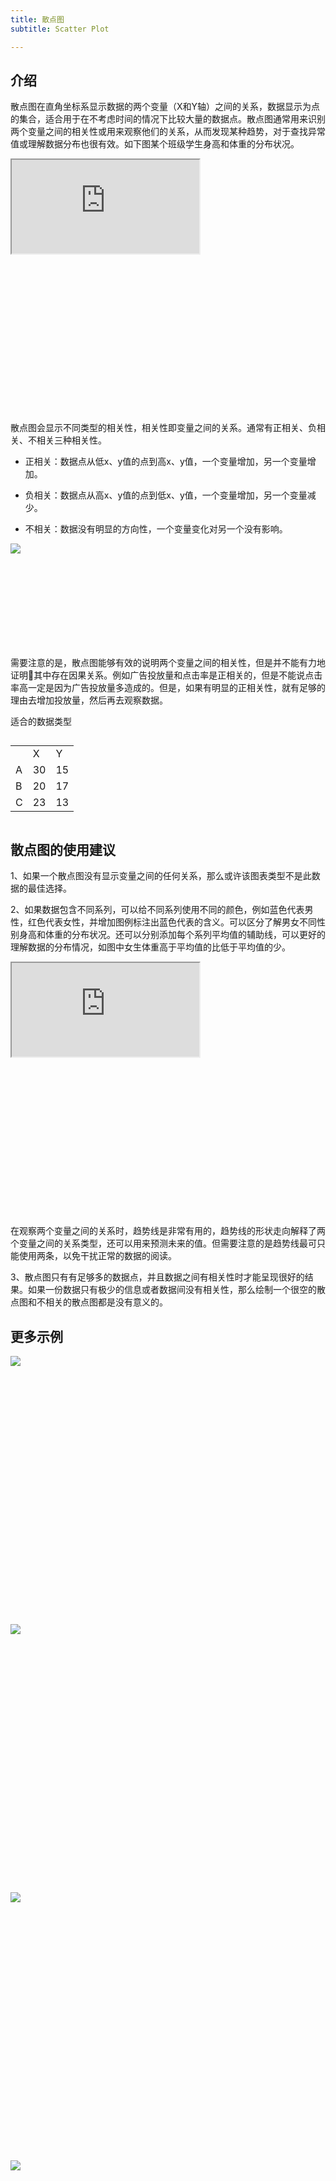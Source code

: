 ```yaml
---
title: 散点图
subtitle: Scatter Plot

---
```


## 介绍

散点图在直角坐标系显示数据的两个变量（X和Y轴）之间的关系，数据显示为点的集合，适合用于在不考虑时间的情况下比较大量的数据点。散点图通常用来识别两个变量之间的相关性或用来观察他们的关系，从而发现某种趋势，对于查找异常值或理解数据分布也很有效。如下图某个班级学生身高和体重的分布状况。

<div class="article-look-outside">
	<div class="article-look-inside" style="padding-bottom:50%">
	    <iframe class="article-look-content"
	    src="http://gallery.echartsjs.com/view-lite.html?cid=xSkCyUwKNG&v=1">
	    </iframe>
	</div>
</div>

散点图会显示不同类型的相关性，相关性即变量之间的关系。通常有正相关、负相关、不相关三种相关性。

+ 正相关：数据点从低x、y值的点到高x、y值，一个变量增加，另一个变量增加。

+ 负相关：数据点从高x、y值的点到低x、y值，一个变量增加，另一个变量减少。

+ 不相关：数据没有明显的方向性，一个变量变化对另一个没有影响。

<div class="article-look-outside">
	<div class="article-look-inside" style="padding-bottom:29.634146%">
	    <img class="article-look-content" src="./scatter5.jpg">
	</div>
</div>

需要注意的是，散点图能够有效的说明两个变量之间的相关性，但是并不能有力地证明其中存在因果关系。例如广告投放量和点击率是正相关的，但是不能说点击率高一定是因为广告投放量多造成的。但是，如果有明显的正相关性，就有足够的理由去增加投放量，然后再去观察数据。

<div  class="datatype" style="overflow:hidden" width="180px">
<p style="font-size:14px;font-weight:500;margin: 0 0 13px 0;">适合的数据类型</p>
<table class="lefttable" style="width: 40%; float:left; margin-right:15px">
	<tr>
		<td> </td>
		<td>X</td>
        <td>Y</td>
	</tr>
	<tr>
		<td>A</td>
		<td>30</td>
        <td>15</td>
	</tr>
	<tr>
		<td>B</td>
		<td>20</td>
        <td>17</td>
	</tr>
	<tr>
		<td>C</td>
		<td>23</td>
        <td>13</td>
	</tr>
</table>

<!-- <div class="morechart" style="margin-top: 150px">
	<p style="font-size:14px;font-weight:500;margin: 0 0 8px 0">类似图表</p>
	<a href="" style="display:block;margin: 5px 0;font-size:12px">气泡图</a>
</div> -->
</div>

## 散点图的使用建议

1、如果一个散点图没有显示变量之间的任何关系，那么或许该图表类型不是此数据的最佳选择。

2、如果数据包含不同系列，可以给不同系列使用不同的颜色，例如蓝色代表男性，红色代表女性，并增加图例标注出蓝色代表的含义。可以区分了解男女不同性别身高和体重的分布状况。还可以分别添加每个系列平均值的辅助线，可以更好的理解数据的分布情况，如图中女生体重高于平均值的比低于平均值的少。


<div class="article-look-outside">
	<div class="article-look-inside" style="padding-bottom:50%">
	    <iframe class="article-look-content"
	    src="http://gallery.echartsjs.com/view-lite.html?cid=xBy9E2oufM">
	    </iframe>
	</div>
</div>

在观察两个变量之间的关系时，趋势线是非常有用的，趋势线的形状走向解释了两个变量之间的关系类型，还可以用来预测未来的值。但需要注意的是趋势线最可只能使用两条，以免干扰正常的数据的阅读。

3、散点图只有有足够多的数据点，并且数据之间有相关性时才能呈现很好的结果。如果一份数据只有极少的信息或者数据间没有相关性，那么绘制一个很空的散点图和不相关的散点图都是没有意义的。


## 更多示例


<div class="more-charts-example">
	<div class="charts-example-one">
		<a href="http://gallery.echartsjs.com/view-lite.html?cid=xByIYsbykb">
			<div class="example-look-outside">
				<div class="article-look-inside" style="padding-bottom:81.90%">
				    <img class="article-look-content" src="./scatter1.png">
				</div>
			</div>
		</a>
	</div>
	<div class="charts-example-one">
		<a href="http://gallery.echartsjs.com/view-lite.html?cid=scatter-large">
			<div class="example-look-outside">
				<div class="article-look-inside" style="padding-bottom:81.90%">
				    <img class="article-look-content" src="./scatter2.png">
				</div>
			</div>
		</a>
	</div>
	<div class="charts-example-one">
		<a href="http://gallery.echartsjs.com/view-lite.html?cid=scatter-weibo">
			<div class="example-look-outside">
				<div class="article-look-inside" style="padding-bottom:81.90%">
				    <img class="article-look-content" src="./scatter3.png">
				</div>
			</div>
		</a>
	</div>
	<div class="charts-example-one">
		<a href="http://gallery.echartsjs.com/view-lite.html?cid=scatter-weibo">
			<div class="example-look-outside">
				<div class="article-look-inside" style="padding-bottom:81.90%">
				    <img class="article-look-content" src="./scatter4.png">
				</div>
			</div>
		</a>
	</div>
